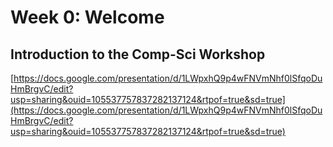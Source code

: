 ﻿# Week 0: Welcome

## Introduction to the Comp-Sci Workshop

[https://docs.google.com/presentation/d/1LWpxhQ9p4wFNVmNhf0lSfqoDuHmBrgvC/edit?usp=sharing&ouid=105537757837282137124&rtpof=true&sd=true](https://docs.google.com/presentation/d/1LWpxhQ9p4wFNVmNhf0lSfqoDuHmBrgvC/edit?usp=sharing&ouid=105537757837282137124&rtpof=true&sd=true)
